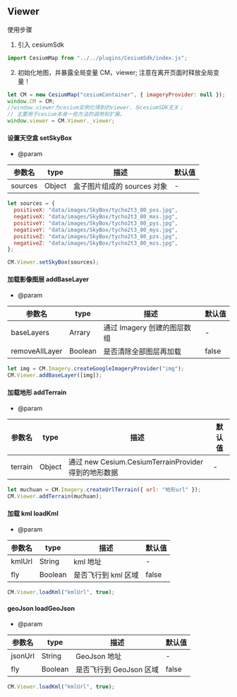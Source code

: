 ## Viewer

使用步骤

1. 引入 cesiumSdk

```js
import CesiumMap from "../../plugins/CesiumSdk/index.js";
```

2. 初始化地图，并暴露全局变量 CM，viewer; 注意在离开页面时释放全局变量！

```js
let CM = new CesiumMap("cesiumContainer", { imageryProvider: null });
window.CM = CM;
//window.viewer为cesium实例化得到的viewer，与cesiumSDK无关；
// 主要用于cesium本身一些方法的调用和扩展。
window.viewer = CM.Viewer._viewer;
```

#### 设置天空盒 setSkyBox

- @param

| 参数名  | type   | 描述                        | 默认值 |
| ------- | ------ | --------------------------- | ------ |
| sources | Object | 盒子图片组成的 sources 对象 | -      |

```js
let sources = {
  positiveX: "data/images/SkyBox/tycho2t3_80_pxs.jpg",
  negativeX: "data/images/SkyBox/tycho2t3_80_mxs.jpg",
  positiveY: "data/images/SkyBox/tycho2t3_80_pys.jpg",
  negativeY: "data/images/SkyBox/tycho2t3_80_mys.jpg",
  positiveZ: "data/images/SkyBox/tycho2t3_80_pzs.jpg",
  negativeZ: "data/images/SkyBox/tycho2t3_80_mzs.jpg",
};

CM.Viewer.setSkyBox(sources);
```

#### 加载影像图层 addBaseLayer

- @param

| 参数名         | type    | 描述                        | 默认值 |
| -------------- | ------- | --------------------------- | ------ |
| baseLayers     | Arrary  | 通过 Imagery 创建的图层数组 | -      |
| removeAllLayer | Boolean | 是否清除全部图层再加载      | false  |

```js
let img = CM.Imagery.createGoogleImageryProvider("img");
CM.Viewer.addBaseLayer([img]);
```

#### 加载地形 addTerrain

- @param

| 参数名  | type   | 描述                                                 | 默认值 |
| ------- | ------ | ---------------------------------------------------- | ------ |
| terrain | Object | 通过 new Cesium.CesiumTerrainProvider 得到的地形数据 | -      |

```js
let muchuan = CM.Imagery.createUrlTerrain({ url: "地形url" });
CM.Viewer.addTerrain(muchuan);
```

#### 加载 kml loadKml

- @param

| 参数名 | type    | 描述                | 默认值 |
| ------ | ------- | ------------------- | ------ |
| kmlUrl | String  | kml 地址            | -      |
| fly    | Boolean | 是否飞行到 kml 区域 | false  |

```js
CM.Viewer.loadKml("kmlUrl", true);
```

#### geoJson loadGeoJson

- @param

| 参数名  | type    | 描述                    | 默认值 |
| ------- | ------- | ----------------------- | ------ |
| jsonUrl | String  | GeoJson 地址            | -      |
| fly     | Boolean | 是否飞行到 GeoJson 区域 | false  |

```js
CM.Viewer.loadKml("kmlUrl", true);
```

